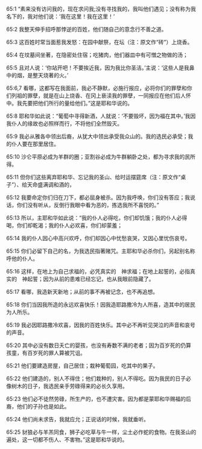 <a id="1"></a>65:1  “素来没有访问我的，现在求问我;没有寻找我的，我叫他们遇见；没有称为我名下的，我对他们说：‘我在这里！我在这里！’  

<a id="2"></a>65:2  我整天伸手招呼那悖逆的百姓，他们随自己的意念行不善之道。  

<a id="3"></a>65:3  这百姓时常当面惹我发怒：在园中献祭，在坛（注：原文作“砖”）上烧香。  

<a id="4"></a>65:4  在坟墓间坐著，在隐密处住宿；吃猪肉，他们器皿中有可憎之物做的汤；  

<a id="5"></a>65:5  且对人说：‘你站开吧！不要挨近我，因为我比你圣洁。’主说：‘这些人是我鼻中的烟，是整天烧著的火。’  

<a id="6,7"></a>65:6,7  看哪，这都写在我面前，我必不静默，必施行报应，必将你们的罪孽和你们列祖的罪孽，就是在山上烧香、在冈上亵渎我的罪孽，一同报应在他们后人怀中。我先要把他们所行的量给他们。”这是耶和华说的。  

<a id="8"></a>65:8  耶和华如此说：“葡萄中寻得新酒，人就说：‘不要毁坏，因为福在其中。’我因我仆人的缘故也必照样而行，不将他们全然毁灭。  

<a id="9"></a>65:9  我必从雅各中领出后裔，从犹大中领出承受我众山的。我的选民必承受；我的仆人要在那里居住。  

<a id="10"></a>65:10  沙仑平原必成为羊群的圈；亚割谷必成为牛群躺卧之处，都为寻求我的民所得。  

<a id="11"></a>65:11  但你们这些离弃耶和华、忘记我的圣山、给时运摆筵席（注：原文作“桌子”）、给天命盛满调和酒的，  

<a id="12"></a>65:12  我要命定你们归在刀下，都必屈身被杀。因为我呼唤，你们没有答应；我说话，你们没有听从，反倒行我眼中看为恶的，拣选我所不喜悦的。”  

<a id="13"></a>65:13  所以，主耶和华如此说：“我的仆人必得吃，你们却饥饿；我的仆人必得喝，你们却乾渴；我的仆人必欢喜，你们却蒙羞；  

<a id="14"></a>65:14  我的仆人因心中高兴欢呼，你们却因心中忧愁哀哭，又因心里忧伤哀号。  

<a id="15"></a>65:15  你们必留下自己的名，为我选民指著赌咒。主耶和华必杀你们，另起别名称呼他的仆人。  

<a id="16"></a>65:16  这样，在地上为自己求福的，必凭真实的　神求福；在地上起誓的，必指真实的　神起誓；因为从前的患难已经忘记，也从我眼前隐藏了。  

<a id="17"></a>65:17  看哪，我造新天新地；从前的事不再被记念，也不再追想。  

<a id="18"></a>65:18  你们当因我所造的永远欢喜快乐！因我造耶路撒冷为人所喜，造其中的居民为人所乐。  

<a id="19"></a>65:19  我必因耶路撒冷欢喜，因我的百姓快乐。其中必不再听见哭泣的声音和哀号的声音。  

<a id="20"></a>65:20  其中必没有数日夭亡的婴孩，也没有寿数不满的老者；因为百岁死的仍算孩童，有百岁死的罪人算被咒诅。  

<a id="21"></a>65:21  他们要建造房屋，自己居住；栽种葡萄园，吃其中的果子。  

<a id="22"></a>65:22  他们建造的，别人不得住；他们栽种的，别人不得吃。因为我民的日子必像树木的日子，我选民亲手劳碌得来的必长久享用。  

<a id="23"></a>65:23  他们必不徒然劳碌，所生产的，也不遭灾害。因为都是蒙耶和华赐福的后裔，他们的子孙也是如此。  

<a id="24"></a>65:24  他们尚未求告，我就应允；正说话的时候，我就垂听。  

<a id="25"></a>65:25  豺狼必与羊羔同食，狮子必吃草与牛一样，尘土必作蛇的食物。在我圣山的遍处，这一切都不伤人、不害物。”这是耶和华说的。  
